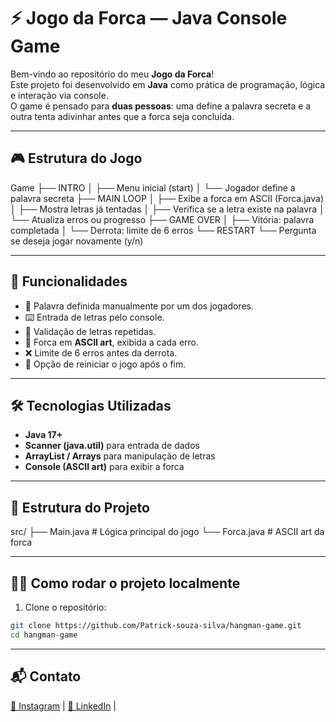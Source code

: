 # ⚡ Jogo da Forca — Java Console Game

Bem-vindo ao repositório do meu **Jogo da Forca**!  
Este projeto foi desenvolvido em **Java** como prática de programação, lógica e interação via console.  
O game é pensado para **duas pessoas**: uma define a palavra secreta e a outra tenta adivinhar antes que a forca seja concluída.

---

## 🎮 Estrutura do Jogo
Game
├── INTRO
│ ├── Menu inicial (start)
│ └── Jogador define a palavra secreta
├── MAIN LOOP
│ ├── Exibe a forca em ASCII (Forca.java)
│ ├── Mostra letras já tentadas
│ ├── Verifica se a letra existe na palavra
│ └── Atualiza erros ou progresso
├── GAME OVER
│ ├── Vitória: palavra completada
│ └── Derrota: limite de 6 erros
└── RESTART
└── Pergunta se deseja jogar novamente (y/n)

---

## 🚀 Funcionalidades

- 📖 Palavra definida manualmente por um dos jogadores.  
- ⌨️ Entrada de letras pelo console.  
- 🔄 Validação de letras repetidas.  
- 🎨 Forca em **ASCII art**, exibida a cada erro.  
- ❌ Limite de 6 erros antes da derrota.  
- 🔁 Opção de reiniciar o jogo após o fim.  

---

## 🛠️ Tecnologias Utilizadas

- **Java 17+**  
- **Scanner (java.util)** para entrada de dados  
- **ArrayList / Arrays** para manipulação de letras  
- **Console (ASCII art)** para exibir a forca  

---

## 📂 Estrutura do Projeto

src/
├── Main.java # Lógica principal do jogo
└── Forca.java # ASCII art da forca


---

## 👨‍💻 Como rodar o projeto localmente

1. Clone o repositório:
```bash
git clone https://github.com/Patrick-souza-silva/hangman-game.git
cd hangman-game
```
---

## 📬 Contato

[📸 Instagram](https://www.instagram.com/_patrick.edueu_) | 
[💼 LinkedIn](https://www.linkedin.com/in/patrick-souza-b20b50248/) | 
